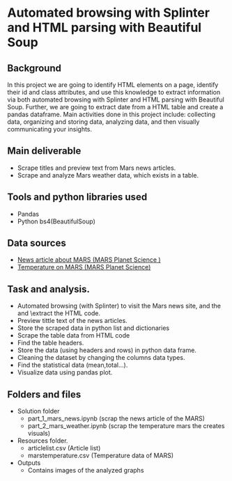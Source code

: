# Automated browsing with Splinter and HTML parsing with Beautiful Soup


## Background
In this project we are going to identify HTML elements on a page, identify their id and class attributes, and use this knowledge to extract information via both automated browsing with Splinter and HTML parsing with Beautiful Soup. Further, we are going to extract date from a HTML table and create a pandas dataframe.
Main activities done in this project include:  collecting data, organizing and storing data, analyzing data, and then visually communicating your insights.

## Main deliverable 
- Scrape titles and preview text from Mars news articles.
- Scrape and analyze Mars weather data, which exists in a table.

## Tools and python libraries used
- Pandas
- Python bs4(BeautifulSoup)

## Data sources
- [News article about MARS (MARS Planet Science )](https://static.bc-edx.com/data/web/mars_news/index.html)
- [Temperature on MARS (MARS Planet Science)](https://static.bc-edx.com/data/web/mars_facts/temperature.html)


## Task and analysis.
- Automated browsing (with Splinter) to visit the Mars news site, and the and \extract the HTML code.
- Preview tittle text of the news articles.
- Store the scraped data in python list and dictionaries
- Scrape the table data from HTML code
- Find the table headers.
- Store the data (using headers and rows) in python data frame.
- Cleaning the dataset by changing the columns data types.
- Find the statistical data (mean,total…).
- Visualize data using pandas plot.


## Folders and files
- Solution folder 
  - part_1_mars_news.ipynb (scrap the news article of the MARS)
  - part_2_mars_weather.ipynb (scrap the temperature mars the creates visuals)
- Resources folder. 
  - articlelist.csv (Article list)
  - marstemperature.csv (Temperature data of MARS)
- Outputs
  - Contains images of the analyzed graphs 


